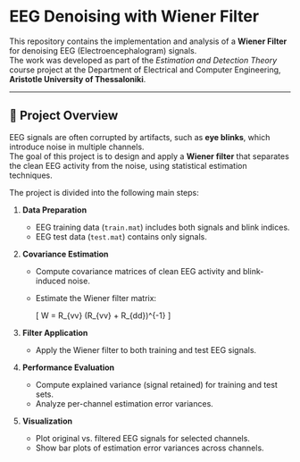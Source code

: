 # EEG Denoising with Wiener Filter

This repository contains the implementation and analysis of a **Wiener Filter** for denoising EEG (Electroencephalogram) signals.  
The work was developed as part of the *Estimation and Detection Theory* course project at the Department of Electrical and Computer Engineering, **Aristotle University of Thessaloniki**.

---

## 📖 Project Overview

EEG signals are often corrupted by artifacts, such as **eye blinks**, which introduce noise in multiple channels.  
The goal of this project is to design and apply a **Wiener filter** that separates the clean EEG activity from the noise, using statistical estimation techniques.

The project is divided into the following main steps:

1. **Data Preparation**  
   - EEG training data (`train.mat`) includes both signals and blink indices.  
   - EEG test data (`test.mat`) contains only signals.  

2. **Covariance Estimation**  
   - Compute covariance matrices of clean EEG activity and blink-induced noise.  
   - Estimate the Wiener filter matrix:  

     \[
     W = R_{vv} (R_{vv} + R_{dd})^{-1}
     \]

3. **Filter Application**  
   - Apply the Wiener filter to both training and test EEG signals.  

4. **Performance Evaluation**  
   - Compute explained variance (signal retained) for training and test sets.  
   - Analyze per-channel estimation error variances.  

5. **Visualization**  
   - Plot original vs. filtered EEG signals for selected channels.  
   - Show bar plots of estimation error variances across channels.  
